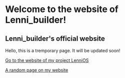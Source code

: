 # Welcome to the website of Lenni_builder!
## Lenni_builder's official website

Hello, this is a tremporary page. It will be updated soon!

[Go to the website of my project LenniOS](http://lenni-builder.github.io/LenniOS/)

[A random page on my website](https://lenni-builder.github.io/random.html)
